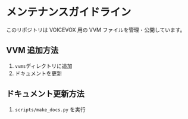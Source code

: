 # メンテナンスガイドライン

このリポジトリは VOICEVOX 用の VVM ファイルを管理・公開しています。

## VVM 追加方法

1. `vvms`ディレクトリに追加
2. ドキュメントを更新

## ドキュメント更新方法

1. `scripts/make_docs.py` を実行
